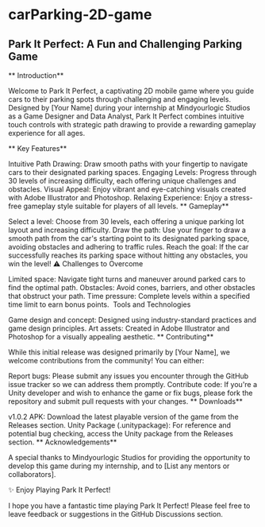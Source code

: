# carParking-2D-game

##  Park It Perfect: A Fun and Challenging Parking Game

** Introduction**

Welcome to Park It Perfect, a captivating 2D mobile game where you guide cars to their parking spots through challenging and engaging levels. Designed by [Your Name] during your internship at Mindyourlogic Studios as a Game Designer and Data Analyst, Park It Perfect combines intuitive touch controls with strategic path drawing to provide a rewarding gameplay experience for all ages.

** Key Features**

Intuitive Path Drawing: Draw smooth paths with your fingertip to navigate cars to their designated parking spaces.
Engaging Levels: Progress through 30 levels of increasing difficulty, each offering unique challenges and obstacles.
Visual Appeal: Enjoy vibrant and eye-catching visuals created with Adobe Illustrator and Photoshop.
Relaxing Experience: Enjoy a stress-free gameplay style suitable for players of all levels.
** Gameplay**

Select a level: Choose from 30 levels, each offering a unique parking lot layout and increasing difficulty.
Draw the path: Use your finger to draw a smooth path from the car's starting point to its designated parking space, avoiding obstacles and adhering to traffic rules.
Reach the goal: If the car successfully reaches its parking space without hitting any obstacles, you win the level!
⚠️ Challenges to Overcome

Limited space: Navigate tight turns and maneuver around parked cars to find the optimal path.
Obstacles: Avoid cones, barriers, and other obstacles that obstruct your path.
Time pressure: Complete levels within a specified time limit to earn bonus points.
️ Tools and Technologies

Game design and concept: Designed using industry-standard practices and game design principles.
Art assets: Created in Adobe Illustrator and Photoshop for a visually appealing aesthetic.
** Contributing**

While this initial release was designed primarily by [Your Name], we welcome contributions from the community! You can either:

Report bugs: Please submit any issues you encounter through the GitHub issue tracker so we can address them promptly.
Contribute code: If you're a Unity developer and wish to enhance the game or fix bugs, please fork the repository and submit pull requests with your changes.
** Downloads**

v1.0.2 APK: Download the latest playable version of the game from the Releases section.
Unity Package (.unitypackage): For reference and potential bug checking, access the Unity package from the Releases section.
** Acknowledgements**

A special thanks to Mindyourlogic Studios for providing the opportunity to develop this game during my internship, and to [List any mentors or collaborators].

✨ Enjoy Playing Park It Perfect!

I hope you have a fantastic time playing Park It Perfect! Please feel free to leave feedback or suggestions in the GitHub Discussions section.
